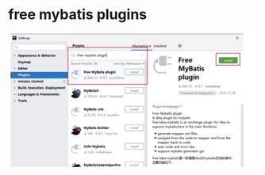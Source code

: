 # free mybatis plugins

![image-20230917103921673](01mybatis插件安装.assets/image-20230917103921673.png)